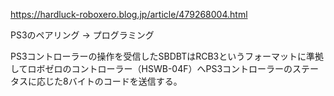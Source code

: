 

https://hardluck-roboxero.blog.jp/article/479268004.html

PS3のペアリング
→
プログラミング

PS3コントローラーの操作を受信したSBDBTはRCB3というフォーマットに準拠してロボゼロのコントローラー（HSWB-04F）へPS3コントローラーのステータスに応じた8バイトのコードを送信する。

